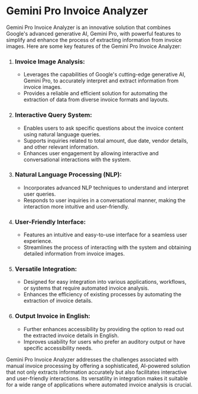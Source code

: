 # Gemini Pro Invoice Analyzer

Gemini Pro Invoice Analyzer is an innovative solution that combines Google's advanced generative AI, Gemini Pro, with powerful features to simplify and enhance the process of extracting information from invoice images. Here are some key features of the Gemini Pro Invoice Analyzer:

1. ### Invoice Image Analysis:
   - Leverages the capabilities of Google's cutting-edge generative AI, Gemini Pro, to accurately interpret and extract information from invoice images.
   - Provides a reliable and efficient solution for automating the extraction of data from diverse invoice formats and layouts.

2. ### Interactive Query System:
   - Enables users to ask specific questions about the invoice content using natural language queries.
   - Supports inquiries related to total amount, due date, vendor details, and other relevant information.
   - Enhances user engagement by allowing interactive and conversational interactions with the system.

3. ### Natural Language Processing (NLP):
   - Incorporates advanced NLP techniques to understand and interpret user queries.
   - Responds to user inquiries in a conversational manner, making the interaction more intuitive and user-friendly.

4. ### User-Friendly Interface:
   - Features an intuitive and easy-to-use interface for a seamless user experience.
   - Streamlines the process of interacting with the system and obtaining detailed information from invoice images.

5. ### Versatile Integration:
   - Designed for easy integration into various applications, workflows, or systems that require automated invoice analysis.
   - Enhances the efficiency of existing processes by automating the extraction of invoice details.

6. ### Output Invoice in English:
   - Further enhances accessibility by providing the option to read out the extracted invoice details in English.
   - Improves usability for users who prefer an auditory output or have specific accessibility needs.

Gemini Pro Invoice Analyzer addresses the challenges associated with manual invoice processing by offering a sophisticated, AI-powered solution that not only extracts information accurately but also facilitates interactive and user-friendly interactions. Its versatility in integration makes it suitable for a wide range of applications where automated invoice analysis is crucial.

